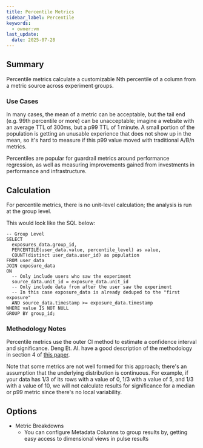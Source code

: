 ```yaml
---
title: Percentile Metrics
sidebar_label: Percentile
keywords:
  - owner:vm
last_update:
  date: 2025-07-28
---
```


## Summary

Percentile metrics calculate a customizable Nth percentile of a column from a metric source across experiment groups.

### Use Cases

In many cases, the mean of a metric can be acceptable, but the tail end (e.g. 99th percentile or more) can be unacceptable; imagine a website with an average TTL of 300ms, but a p99 TTL of 1 minute. A small portion of the population is getting an unusable experience that does not show up in the mean, so it's hard to measure if this p99 value moved with traditional A/B/n metrics.

Percentiles are popular for guardrail metrics around performance regression, as well as measuring improvements gained from investments in performance and infrastructure.

## Calculation

For percentile metrics, there is no unit-level calculation; the analysis is run at the group level.

This would look like the SQL below:

```
-- Group Level
SELECT
  exposures_data.group_id,
  PERCENTILE(user_data.value, percentile_level) as value,
  COUNT(distinct user_data.user_id) as population
FROM user_data
JOIN exposure_data
ON
  -- Only include users who saw the experiment
  source_data.unit_id = exposure_data.unit_id
  -- Only include data from after the user saw the experiment
  -- In this case exposure_data is already deduped to the "first exposure"
  AND source_data.timestamp >= exposure_data.timestamp
WHERE value IS NOT NULL
GROUP BY group_id;
```

### Methodology Notes

Percentile metrics use the outer CI method to estimate a confidence interval and significance. Deng Et. Al. have a good description of the methodology in section 4 of [this paper](https://arxiv.org/pdf/1803.06336).

Note that some metrics are not well formed for this approach; there's an assumption that the underlying distribution is continuous. For example, if your data has 1/3 of its rows with a value of 0, 1/3 with a value of 5, and 1/3 with a value of 10, we will not calculate results for significance for a median or p99 metric since there's no local variability.

## Options

- Metric Breakdowns
  - You can configure Metadata Columns to group results by, getting easy access to dimensional views in pulse results
